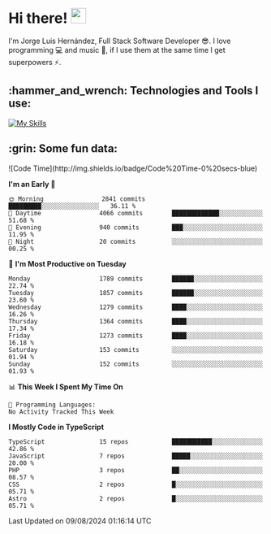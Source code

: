 <h1 align="left">
 <abc>
  <br>Hi there! <img src="https://user-images.githubusercontent.com/42378118/110234147-e3259600-7f4e-11eb-95be-0c4047144dea.gif" width="30"><br>
 </abc>
</h1>

I'm Jorge Luis Hernández, Full Stack Software Developer :sunglasses:. I love programming :computer: and music :musical_score:, if I use them at the same time I get superpowers :zap:. 


<h2 align="left">:hammer_and_wrench: Technologies and Tools I use:</h2>

[![My Skills](https://skillicons.dev/icons?i=js,ts,html,css,py,vue,react,next,nest,postgres,mysql)](https://skillicons.dev)

<h2 align="left">:grin: Some fun data:</h2>
<!--START_SECTION:waka-->
![Code Time](http://img.shields.io/badge/Code%20Time-0%20secs-blue)

**I'm an Early 🐤** 

```text
🌞 Morning                2841 commits        █████████░░░░░░░░░░░░░░░░   36.11 % 
🌆 Daytime                4066 commits        █████████████░░░░░░░░░░░░   51.68 % 
🌃 Evening                940 commits         ███░░░░░░░░░░░░░░░░░░░░░░   11.95 % 
🌙 Night                  20 commits          ░░░░░░░░░░░░░░░░░░░░░░░░░   00.25 % 
```
📅 **I'm Most Productive on Tuesday** 

```text
Monday                   1789 commits        ██████░░░░░░░░░░░░░░░░░░░   22.74 % 
Tuesday                  1857 commits        ██████░░░░░░░░░░░░░░░░░░░   23.60 % 
Wednesday                1279 commits        ████░░░░░░░░░░░░░░░░░░░░░   16.26 % 
Thursday                 1364 commits        ████░░░░░░░░░░░░░░░░░░░░░   17.34 % 
Friday                   1273 commits        ████░░░░░░░░░░░░░░░░░░░░░   16.18 % 
Saturday                 153 commits         ░░░░░░░░░░░░░░░░░░░░░░░░░   01.94 % 
Sunday                   152 commits         ░░░░░░░░░░░░░░░░░░░░░░░░░   01.93 % 
```


📊 **This Week I Spent My Time On** 

```text
💬 Programming Languages: 
No Activity Tracked This Week
```

**I Mostly Code in TypeScript** 

```text
TypeScript               15 repos            ███████████░░░░░░░░░░░░░░   42.86 % 
JavaScript               7 repos             █████░░░░░░░░░░░░░░░░░░░░   20.00 % 
PHP                      3 repos             ██░░░░░░░░░░░░░░░░░░░░░░░   08.57 % 
CSS                      2 repos             █░░░░░░░░░░░░░░░░░░░░░░░░   05.71 % 
Astro                    2 repos             █░░░░░░░░░░░░░░░░░░░░░░░░   05.71 % 
```




 Last Updated on 09/08/2024 01:16:14 UTC
<!--END_SECTION:waka-->
